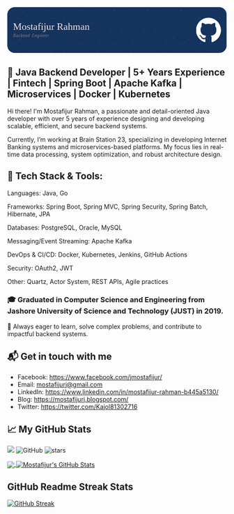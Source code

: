 
<img src="me.png">
<br>

## 🚀 Java Backend Developer | 5+ Years Experience | Fintech | Spring Boot | Apache Kafka | Microservices | Docker | Kubernetes

Hi there! I'm Mostafijur Rahman, a passionate and detail-oriented Java developer with over 5 years of experience designing and developing scalable, efficient, and secure backend systems.

Currently, I’m working at Brain Station 23, specializing in developing Internet Banking systems and microservices-based platforms. My focus lies in real-time data processing, system optimization, and robust architecture design.

## 🔧 Tech Stack & Tools:
Languages: Java, Go

Frameworks: Spring Boot, Spring MVC, Spring Security, Spring Batch, Hibernate, JPA

Databases: PostgreSQL, Oracle, MySQL

Messaging/Event Streaming: Apache Kafka

DevOps & CI/CD: Docker, Kubernetes, Jenkins, GitHub Actions

Security: OAuth2, JWT

Other: Quartz, Actor System, REST APIs, Agile practices

### 🎓 Graduated in Computer Science and Engineering from Jashore University of Science and Technology (JUST) in 2019.

🧠 Always eager to learn, solve complex problems, and contribute to impactful backend systems.


## 📬 Get in touch with me
- Facebook: https://www.facebook.com/jmostafijur/
- Email: mostafijurj@gmail.com
- LinkedIn: https://www.linkedin.com/in/mostafijur-rahman-b445a5130/
- Blog: https://mostafijurj.blogspot.com/
- Twitter: https://twitter.com/Kajol81302716

## &#x1f4c8; My GitHub Stats

![](https://komarev.com/ghpvc/?username=mostafijurj&color=blue)
<img alt="GitHub" src="https://img.shields.io/badge/dynamic/json?logo=github&label=GitHub+Followers&labelColor=282c34&color=181717&query=%24.data.totalSubs&url=https%3A%2F%2Fapi.spencerwoo.com%2Fsubstats%2F%3Fsource%3Dgithub%26queryKey%3Dmostafijurj&longCache=true"/>
<img src="https://img.shields.io/github/stars/mostafijurj?label=Stars" alt="stars">

<a href="https://github.com/mostafijurj/mostafijurj">
  <img align="center" src="https://github-readme-stats.vercel.app/api/top-langs/?username=mostafijurj&java,html&title_color=ffffff&text_color=c9cacc&icon_color=2bbc8a&bg_color=1d1f21" />
</a>

<a href="https://github.com/mostafijurj/mostafijurj">
  <img align="center" src="https://github-readme-stats.vercel.app/api?username=mostafijurj&show_icons=true&line_height=27&count_private=true&title_color=ffffff&text_color=c9cacc&icon_color=2bbc8a&bg_color=1d1f21" alt="Mostafijur's GitHub Stats" />
</a>

## GitHub Readme Streak Stats

[![GitHub Streak](https://streak-stats.demolab.com?user=MostafijurJ&theme=radical&border_radius=6&date_format=M%20j%5B%2C%20Y%5D&ring=EB5454)](https://git.io/streak-stats)

